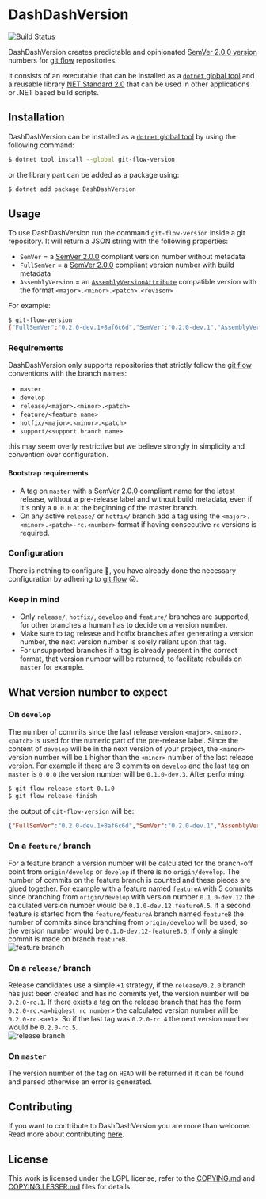 # DashDashVersion

[![Build Status](https://dev.azure.com/basbossink0470/DashDashVersion/_apis/build/status/hightechict.DashDashVersion?branchName=feature/azure-pipeline)](https://dev.azure.com/basbossink0470/DashDashVersion/_build/latest?definitionId=1&branchName=feature/azure-pipeline)

DashDashVersion creates predictable and opinionated [SemVer 2.0.0 version][SemVer2] numbers for [git flow][gitFlow] repositories.

It consists of an executable that can be installed as a [`dotnet` global tool][globalTool] and a reusable library [NET Standard 2.0](https://docs.microsoft.com/en-us/dotnet/standard/net-standard) that can be used in other applications or .NET based build scripts.

## Installation

DashDashVersion can be installed as a [`dotnet` global tool][globalTool] by using the following command:

```bash
$ dotnet tool install --global git-flow-version
```

or the library part can be added as a package using:

```bash
$ dotnet add package DashDashVersion
```

## Usage

To use DashDashVersion run the command `git-flow-version` inside a git repository.
It will return a JSON string with the following properties:

* `SemVer` = a [SemVer 2.0.0][SemVer2] compliant version number without metadata
* `FullSemVer` = a [SemVer 2.0.0][SemVer2] compliant version number with build metadata
* `AssemblyVersion` = an [`AssemblyVersionAttribute`](https://docs.microsoft.com/en-us/dotnet/api/system.reflection.assemblyversionattribute?view=netstandard-2.0) compatible version with the format `<major>.<minor>.<patch>.<revison>`

For example:
```bash
$ git-flow-version
{"FullSemVer":"0.2.0-dev.1+8af6c6d","SemVer":"0.2.0-dev.1","AssemblyVersion":"0.2.0.128"}
```

### Requirements

DashDashVersion only supports repositories that strictly follow the [git flow][gitFlow] conventions with the branch names:

* `master`
* `develop`
* `release/<major>.<minor>.<patch>`
* `feature/<feature name>`
* `hotfix/<major>.<minor>.<patch>`
* `support/<support branch name>`

this may seem overly restrictive but we believe strongly in simplicity and convention over configuration.

#### Bootstrap requirements

* A tag on `master` with a [SemVer 2.0.0][SemVer2] compliant name for the latest release, without a pre-release label and without build metadata, even if it's only a `0.0.0` at the beginning of the master branch.
* On any active `release/` or `hotfix/` branch add a tag using the  `<major>.<minor>.<patch>-rc.<number>` format if having consecutive `rc` versions is required.

### Configuration

There is nothing to configure 🙌, you have already done the necessary configuration by adhering to [git flow][gitFlow] 😜.

### Keep in mind

* Only `release/`, `hotfix/`, `develop` and `feature/` branches are supported, for other branches a human has to decide on a version number.
* Make sure to tag release and hotfix branches after generating a version number, the next version number is solely reliant upon that tag.
* For unsupported branches if a tag is already present in the correct format, that version number will be returned, to facilitate rebuilds on `master` for example.

## What version number to expect

### On `develop`

The number of commits since the last release version `<major>.<minor>.<patch>` is used for the numeric part of the pre-release label. Since the content of `develop` will be in the next version of your project, the `<minor>` version number will be `1` higher than the `<minor>` number of the last release version.
For example if there are 3 commits on `develop` and the last tag on `master` is `0.0.0` the version number will be `0.1.0-dev.3`.
After performing:

```bash
$ git flow release start 0.1.0
$ git flow release finish
```
the output of `git-flow-version` will be:

```json
{"FullSemVer":"0.2.0-dev.1+8af6c6d","SemVer":"0.2.0-dev.1","AssemblyVersion":"0.2.0.128"}
```

### On a `feature/` branch

For a feature branch a version number will be calculated for the branch-off point from `origin/develop` or `develop` if there is no `origin/develop`. The number of commits on the feature branch is counted and these pieces are glued together.
For example with a feature named `featureA` with 5 commits since branching from `origin/develop` with version number `0.1.0-dev.12` the calculated version number would be `0.1.0-dev.12.featureA.5`.
If a second feature is started from the `feature/featureA` branch named `featureB` the number of commits since branching from `origin/develop` will be used, so the version number would be `0.1.0-dev.12-featureB.6`, if only a single commit is made on branch `featureB`.  
![feature branch](https://raw.githubusercontent.com/hightechict/DashDashVersion/develop/doc/images/feature.svg?sanitize=true)

### On a `release/` branch

Release candidates use a simple `+1` strategy, if the `release/0.2.0` branch has just been created and has no commits yet, the version number will be `0.2.0-rc.1`.
If there exists a tag on the release branch that has the form `0.2.0-rc.<a=highest rc number>` the calculated version number will be `0.2.0-rc.<a+1>`.
So if the last tag was `0.2.0-rc.4` the next version number would be `0.2.0-rc.5`.  
![release branch](https://raw.githubusercontent.com/hightechict/DashDashVersion/develop/doc/images/release.svg?sanitize=true)

### On `master`

The version number of the tag on `HEAD` will be returned if it can be found and parsed otherwise an error is generated.

## Contributing

If you want to contribute to DashDashVersion you are more than welcome.  
Read more about contributing [here][contribute].

## License

This work is licensed under the LGPL license, refer to the [COPYING.md][license] and [COPYING.LESSER.md][licenseExtension] files for details.

[license]: https://github.com/dashdashversion/COPYING.md
[licenseExtension]: https://github.com/dashdashversion/COPYING.LESSER.md
[SemVer2]: https://semver.org/
[gitFlow]: https://nl.atlassian.com/git/tutorials/comparing-workflows/gitflow-workflow
[globalTool]: https://docs.microsoft.com/en-us/dotnet/core/tools/global-tools
[source]: https://github.com/dashdashversion
[contribute]: https://github.com/dashdashversion/CONTRIBUTING.md 

